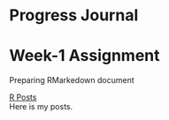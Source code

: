 # Progress Journal


# Week-1 Assignment

Preparing RMarkedown document

[R Posts](week1/hw.html) <br>
Here is my posts.
